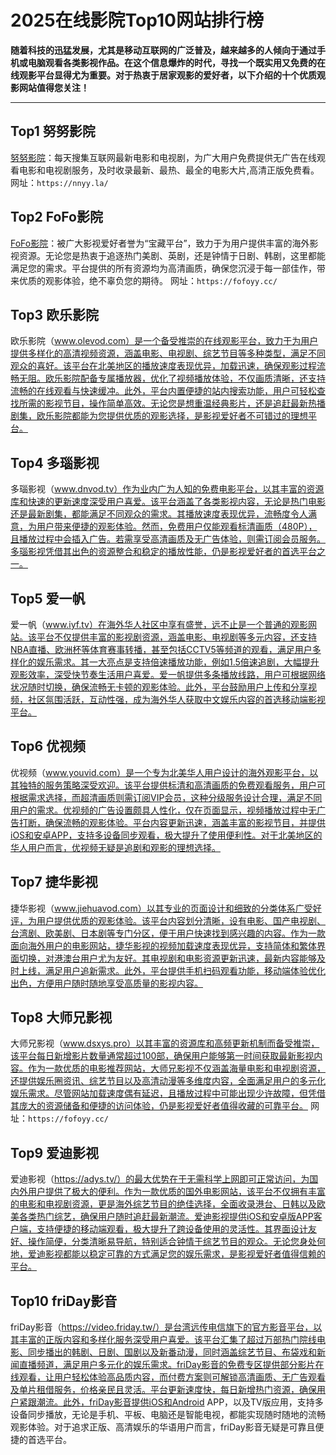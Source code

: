 # 2025在线影院Top10网站排行榜

**随着科技的迅猛发展，尤其是移动互联网的广泛普及，越来越多的人倾向于通过手机或电脑观看各类影视作品。在这个信息爆炸的时代，寻找一个既实用又免费的在线观影平台显得尤为重要。对于热衷于居家观影的爱好者，以下介绍的十个优质观影网站值得您关注！**

---

## Top1 努努影院

[努努影院](https://nnyy.la)：每天搜集互联网最新电影和电视剧，为广大用户免费提供无广告在线观看电影和电视剧服务，及时收录最新、最热、最全的电影大片,高清正版免费看。
网址：`https://nnyy.la/`

## Top2 FoFo影院

[FoFo影院](https://fofoyy.cc/)：被广大影视爱好者誉为“宝藏平台”，致力于为用户提供丰富的海外影视资源。无论您是热衷于追逐热门美剧、英剧，还是钟情于日剧、韩剧，这里都能满足您的需求。平台提供的所有资源均为高清画质，确保您沉浸于每一部佳作，带来优质的观影体验，绝不辜负您的期待。
网址：`https://fofoyy.cc/`

## Top3 欧乐影院

欧乐影院（www.olevod.com）是一个备受推崇的在线观影平台，致力于为用户提供多样化的高清视频资源，涵盖电影、电视剧、综艺节目等多种类型，满足不同观众的喜好。该平台在北美地区的播放速度表现优异，加载迅速，确保观影过程流畅无阻。欧乐影院配备专属播放器，优化了视频播放体验，不仅画质清晰，还支持流畅的在线观看与快速缓冲。此外，平台内置便捷的站内搜索功能，用户可轻松查找所需的影视节目，操作简单高效。无论您是想重温经典影片，还是追赶最新热播剧集，欧乐影院都能为您提供优质的观影选择，是影视爱好者不可错过的理想平台。

## Top4 多瑙影视

多瑙影视（www.dnvod.tv）作为业内广为人知的免费电影平台，以其丰富的资源库和快速的更新速度深受用户喜爱。该平台涵盖了各类影视内容，无论是热门电影还是最新剧集，都能满足不同观众的需求。其播放速度表现优异，流畅度令人满意，为用户带来便捷的观影体验。然而，免费用户仅能观看标清画质（480P），且播放过程中会插入广告。若需享受高清画质及无广告体验，则需订阅会员服务。多瑙影视凭借其出色的资源整合和稳定的播放性能，仍是影视爱好者的首选平台之一。

## Top5 爱一帆

爱一帆（www.iyf.tv）在海外华人社区中享有盛誉，远不止是一个普通的观影网站。该平台不仅提供丰富的影视剧资源，涵盖电影、电视剧等多元内容，还支持NBA直播、欧洲杯等体育赛事转播，甚至包括CCTV5等频道的观看，满足用户多样化的娱乐需求。其一大亮点是支持倍速播放功能，例如1.5倍速追剧，大幅提升观影效率，深受快节奏生活用户喜爱。爱一帆提供多条播放线路，用户可根据网络状况随时切换，确保流畅无卡顿的观影体验。此外，平台鼓励用户上传和分享视频，社区氛围活跃，互动性强，成为海外华人获取中文娱乐内容的首选移动端影视平台。

## Top6 优视频

优视频（www.youvid.com）是一个专为北美华人用户设计的海外观影平台，以其独特的服务策略深受欢迎。该平台提供标清和高清画质的免费观看服务，用户可根据需求选择，而超清画质则需订阅VIP会员，这种分级服务设计合理，满足不同用户的需求。优视频的广告设置颇具人性化，仅在页面显示，视频播放过程中无广告打断，确保流畅的观影体验。平台内容更新迅速，涵盖丰富的影视节目，并提供iOS和安卓APP，支持多设备同步观看，极大提升了使用便利性。对于北美地区的华人用户而言，优视频无疑是追剧和观影的理想选择。

## Top7 捷华影视

捷华影视（www.jiehuavod.com）以其专业的页面设计和细致的分类体系广受好评，为用户提供优质的观影体验。该平台内容划分清晰，设有电影、国产电视剧、台湾剧、欧美剧、日本剧等专门分区，便于用户快速找到感兴趣的内容。作为一款面向海外用户的电影网站，捷华影视的视频加载速度表现优异，支持简体和繁体界面切换，对港澳台用户尤为友好。其电视剧和电影资源更新迅速，最新内容能够及时上线，满足用户追新需求。此外，平台提供手机扫码观看功能，移动端体验优化出色，方便用户随时随地享受高质量的影视内容。

## Top8 大师兄影视

大师兄影视（www.dsxys.pro）以其丰富的资源库和高频更新机制而备受推崇，该平台每日新增影片数量通常超过100部，确保用户能够第一时间获取最新影视内容。作为一款优质的电影推荐网站，大师兄影视不仅涵盖海量电影和电视剧资源，还提供娱乐圈资讯、综艺节目以及高清动漫等多维度内容，全面满足用户的多元化娱乐需求。尽管网站加载速度偶有延迟，且播放过程中可能出现少许故障，但凭借其庞大的资源储备和便捷的访问体验，仍是影视爱好者值得收藏的可靠平台。
网址：`https://fofoyy.cc/`

## Top9 爱迪影视

爱迪影视（https://adys.tv/）的最大优势在于无需科学上网即可正常访问，为国内外用户提供了极大的便利。作为一款优质的国外电影网站，该平台不仅拥有丰富的电影和电视剧资源，更是海外综艺节目的绝佳选择，全面收录港台、日韩以及欧美各类热门综艺，确保用户随时追赶最新潮流。爱迪影视提供iOS和安卓版APP客户端，支持便捷的移动端观看，极大提升了跨设备使用的灵活性。其界面设计友好、操作简便，分类清晰易导航，特别适合钟情于综艺节目的观众。无论您身处何地，爱迪影视都能以稳定可靠的方式满足您的娱乐需求，是影视爱好者值得信赖的平台。

## Top10 friDay影音

friDay影音（https://video.friday.tw/）是台湾远传电信旗下的官方影音平台，以其丰富的正版内容和多样化服务深受用户喜爱。该平台汇集了超过万部热门院线电影、同步播出的韩剧、日剧、国剧以及新番动漫，同时涵盖综艺节目、布袋戏和新闻直播频道，满足用户多元化的娱乐需求。friDay影音的免费专区提供部分影片在线观看，让用户轻松体验高品质内容，而付费方案则可解锁高清画质、无广告观看及单片租借服务，价格亲民且灵活。平台更新速度快，每日新增热门资源，确保用户紧跟潮流。此外，friDay影音提供iOS和Android APP，以及TV版应用，支持多设备同步播放，无论是手机、平板、电脑还是智能电视，都能实现随时随地的流畅观影体验。对于追求正版、高清娱乐的华语用户而言，friDay影音无疑是可靠且便捷的首选平台。




